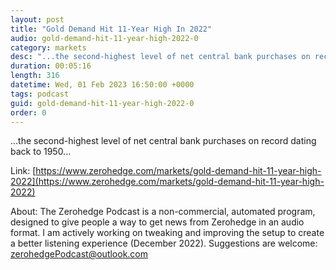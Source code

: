 ```yaml
---
layout: post
title: "Gold Demand Hit 11-Year High In 2022"
audio: gold-demand-hit-11-year-high-2022-0
category: markets
desc: "...the second-highest level of net central bank purchases on record dating back to 1950..."
duration: 00:05:16
length: 316
datetime: Wed, 01 Feb 2023 16:50:00 +0000
tags: podcast
guid: gold-demand-hit-11-year-high-2022-0
order: 0
---
```

...the second-highest level of net central bank purchases on record dating back to 1950...

Link: [https://www.zerohedge.com/markets/gold-demand-hit-11-year-high-2022](https://www.zerohedge.com/markets/gold-demand-hit-11-year-high-2022)

About: The Zerohedge Podcast is a non-commercial, automated program, designed to give people a way to get news from Zerohedge in an audio format.  I am actively working on tweaking and improving the setup to create a better listening experience (December 2022).  Suggestions are welcome: [zerohedgePodcast@outlook.com](mailto:zerohedgePodcast@outlook.com)